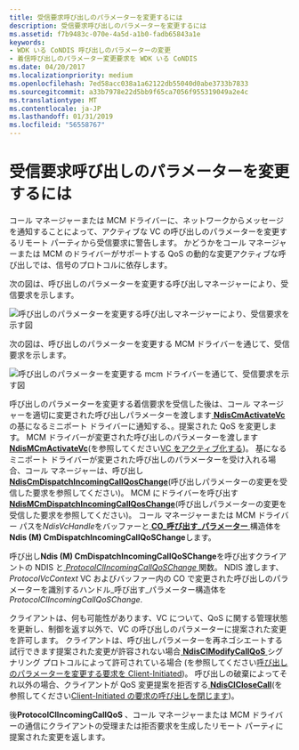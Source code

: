 ```yaml
---
title: 受信要求呼び出しのパラメーターを変更するには
description: 受信要求呼び出しのパラメーターを変更するには
ms.assetid: f7b9483c-070e-4a5d-a1b0-fadb65843a1e
keywords:
- WDK いる CoNDIS 呼び出しのパラメーターの変更
- 着信呼び出しのパラメーター変更要求を WDK いる CoNDIS
ms.date: 04/20/2017
ms.localizationpriority: medium
ms.openlocfilehash: 7ed58acc038a1a62122db55040d0abe3733b7833
ms.sourcegitcommit: a33b7978e22d5bb9f65ca7056f955319049a2e4c
ms.translationtype: MT
ms.contentlocale: ja-JP
ms.lasthandoff: 01/31/2019
ms.locfileid: "56558767"
---
```

# <a name="incoming-request-to-change-call-parameters"></a>受信要求呼び出しのパラメーターを変更するには





コール マネージャーまたは MCM ドライバーに、ネットワークからメッセージを通知することによって、アクティブな VC の呼び出しのパラメーターを変更するリモート パーティから受信要求に警告します。 かどうかをコール マネージャーまたは MCM のドライバーがサポートする QoS の動的な変更アクティブな呼び出しでは、信号のプロトコルに依存します。

次の図は、呼び出しのパラメーターを変更する呼び出しマネージャーにより、受信要求を示します。

![呼び出しのパラメーターを変更する呼び出しマネージャーにより、受信要求を示す図](images/cm-16.png)

次の図は、呼び出しのパラメーターを変更する MCM ドライバーを通じて、受信要求を示します。

![呼び出しのパラメーターを変更する mcm ドライバーを通じて、受信要求を示す図](images/fig1-16.png)

呼び出しのパラメーターを変更する着信要求を受信した後は、コール マネージャーを適切に変更された呼び出しパラメーターを渡します[ **NdisCmActivateVc** ](https://msdn.microsoft.com/library/windows/hardware/ff561649)の基になるミニポート ドライバーに通知する、。提案された QoS を変更します。 MCM ドライバーが変更された呼び出しのパラメーターを渡します[ **NdisMCmActivateVc**](https://msdn.microsoft.com/library/windows/hardware/ff562792)(を参照してください[VC をアクティブ化する](activating-a-vc.md))。 基になるミニポート ドライバーが変更された呼び出しのパラメーターを受け入れる場合、コール マネージャーは、呼び出し[ **NdisCmDispatchIncomingCallQosChange**](https://msdn.microsoft.com/library/windows/hardware/ff561668)(呼び出しパラメーターの変更を受信した要求を参照してください)。 MCM にドライバーを呼び出す[ **NdisMCmDispatchIncomingCallQosChange**](https://msdn.microsoft.com/library/windows/hardware/ff563540)(呼び出しパラメーターの変更を受信した要求を参照してください)。 コール マネージャーまたは MCM ドライバー パスを*NdisVcHandle*をバッファーと[ **CO\_呼び出す\_パラメーター** ](https://msdn.microsoft.com/library/windows/hardware/ff545384)構造体を**Ndis (M) CmDispatchIncomingCallQoSChange**します。

呼び出し**Ndis (M) CmDispatchIncomingCallQoSChange**を呼び出すクライアントの NDIS と[ *ProtocolClIncomingCallQoSChange* ](https://msdn.microsoft.com/library/windows/hardware/ff570229)関数。 NDIS 渡します、 *ProtocolVcContext* VC およびバッファー内の CO で変更された呼び出しのパラメーターを識別するハンドル\_呼び出す\_パラメーター構造体を*ProtocolClIncomingCallQoSChange*.

クライアントは、何も可能性があります、VC について、QoS に関する管理状態を更新し、制御を返す以外で、VC の呼び出しのパラメーターに提案された変更を許可します。 クライアントは、呼び出しパラメーターを再ネゴシエートする試行できます提案された変更が許容されない場合[ **NdisClModifyCallQoS** ](https://msdn.microsoft.com/library/windows/hardware/ff561636)シグナリング プロトコルによって許可されている場合 (を参照してください[呼び出しのパラメーターを変更する要求を Client-Initiated](client-initiated-request-to-change-call-parameters.md))。 呼び出しの破棄によってそれ以外の場合、クライアントが QoS 変更提案を拒否する[ **NdisClCloseCall**](https://msdn.microsoft.com/library/windows/hardware/ff561627)(を参照してください[Client-Initiated の要求の呼び出しを閉じます](client-initiated-request-to-close-a-call.md))。

後**ProtocolClIncomingCallQoS** 、コール マネージャーまたは MCM ドライバーの通信にクライアントの受理または拒否要求を生成したリモート パーティに提案された変更を返します。

 

 





